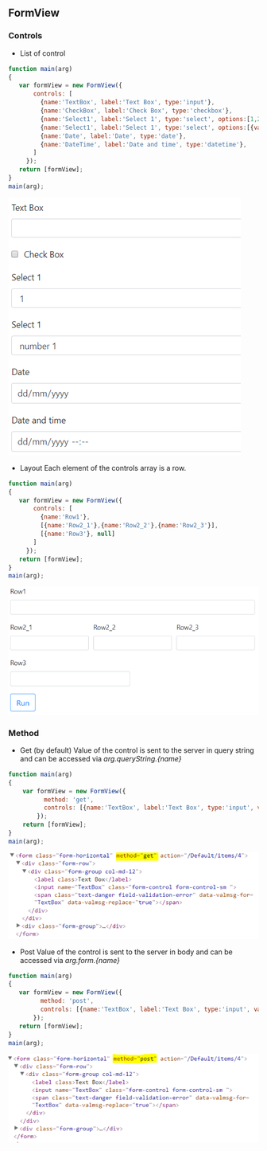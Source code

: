 ## FormView

### Controls
- List of control
 ```javascript
function main(arg)
{
  	var formView = new FormView({
      	controls: [
          {name:'TextBox', label:'Text Box', type:'input'},
          {name:'CheckBox', label:'Check Box', type:'checkbox'},
          {name:'Select1', label:'Select 1', type:'select', options:[1,2,3]},
          {name:'Select1', label:'Select 1', type:'select', options:[{value:1, text:'number 1'},{value:2, text:'number 2'},{value:3, text:'number 3'}]},
          {name:'Date', label:'Date', type:'date'},
          {name:'DateTime', label:'Date and time', type:'datetime'},
        ]
      });
	return [formView];
}
main(arg);
```
![Image of Yaktocat](images/FormView_Controls.PNG)
- Layout
Each element of the controls array is a row.
 ```javascript
function main(arg)
{
  	var formView = new FormView({
      	controls: [
          {name:'Row1'},
          [{name:'Row2_1'},{name:'Row2_2'},{name:'Row2_3'}],
          [{name:'Row3'}, null]
        ]
      });
	return [formView];
}
main(arg);
```
![Image of Yaktocat](images/FormView_Layout.PNG)

### Method
- Get (by default)
Value of the control is sent to the server in query string and can be accessed via *arg.queryString.{name}*
```javascript
function main(arg)
{
  	var formView = new FormView({
      	  method: 'get',
      	  controls: [{name:'TextBox', label:'Text Box', type:'input', value:arg.queryString.TextBox}]
        });
	return [formView];
}
main(arg);
```
![Image of Yaktocat](images/FormView_Method_Get.PNG)

- Post
Value of the control is sent to the server in body and can be accessed via *arg.form.{name}*
 ```javascript
function main(arg)
{
  	var formView = new FormView({
      	  method: 'post',
      	  controls: [{name:'TextBox', label:'Text Box', type:'input', value:arg.form.TextBox}]
        });
	return [formView];
}
main(arg);
```
![Image of Yaktocat](images/FormView_Method_Post.PNG)

